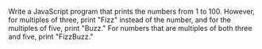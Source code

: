Write a JavaScript program that prints the numbers from 1 to 100.
However, for multiples of three, print
"Fizz" instead of the number, and for the multiples of five, print "Buzz." For numbers that are multiples of both three and five, print "FizzBuzz."
